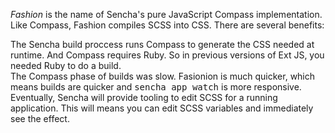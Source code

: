 *Fashion* is the name of Sencha's pure JavaScript Compass implementation. 
Like Compass, Fashion compiles SCSS into CSS. There are several benefits:

<div type="expander" caption="No Ruby Dependency">
The Sencha build proccess runs Compass to generate the CSS needed at runtime. 
And Compass requires Ruby. So in previous versions of Ext JS, you needed Ruby 
to do a build.
</div>

<div type="expander" caption="It's Quicker">
The Compass phase of builds was slow. Fasionion is much quicker, which means 
builds are quicker and <kbd>sencha app watch</kbd> is more responsive. 
</div>

<div type="expander" caption="Fashion Can Run in the Browser">
Eventually, Sencha will provide tooling to edit SCSS for a running application.
This will means you can edit SCSS variables and immediately see the effect.
</div>


